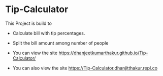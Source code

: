 # Tip-Calculator

This Project is build to 
- Calculate bill with tip percentages.
- Split the bill amount among number of people

- You can view the site 
https://dhanjeetkumarthakur.github.io/Tip-Calculator/

- You can also view the site 
https://Tip-Calculator.dhanjitthakur.repl.co
